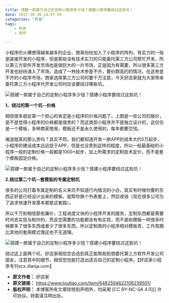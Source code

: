 ```yaml
---
title: 搭建一款属于自己的定制小程序多少钱？搭建小程序要绕过这些坑！
date: 2017-10-30 14:57:59
categories: "开发"
tags:
	- 科技
	- 软件

---
```


小程序的火爆使得越来越多的企业、商家纷纷加入了小程序的阵列，有实力的一般是直接开发的小程序，但是那些没有技术实力的只能委托第三方公司帮忙开发，所以第三方软件开发市场也是很巨大的一片市场，正是因为有需要，所以很多第三方开发也纷纷涌入了市场，造成了一种技术参差不齐，要价颇高的的情况，在这参差不齐的小程序市场，商家选择第三方公司时要千万注意，今天好店家就为大家带来委托第三方小程序代开发公司时应该要绕过哪些坑。

![搭建一款属于自己的定制小程序多少钱？搭建小程序要绕过这些坑！][NUBI-NIRJ-YZ6F.jpg]

**1、绕过的第一个坑--价格**

相信很多朋友第一个担心的肯定是小程序的价格问题了，上图是一些公司的报价，是不是觉得小程序的价格都是很贵的？而这类型小程序并不是独立设计的，这仅仅是一个模板，多种商家使用，模板还不是永久使用的，每年都要交钱。

难道就真的那么贵吗？其实不然。我们都知道开发一款APP的成本大约5万起步，小程序的建设成本远远低于APP，但是也没贵到这样的程度，所以一般最基础的小程序一般的定制价格一般都是1000+起步，加上所需求的定制技术定价，而不是套个模板固定价格。

![搭建一款属于自己的定制小程序多少钱？搭建小程序要绕过这些坑！][QAYJ-U3AY-MNU3.jpg]

**2.绕过第二个坑--套模板的专属定制坑**

很多的公司打着专属定制的名义来坑不知道行内情况的小白，其实有时候你要的东西正好是已经设计出来的模板，就帮你换个外表套上，然后收钱（现在很多公司为了追求快速开发基本都是这套路）。

所以千万别相信那些廉价，工程进度又快的小程序开发的服务，定制东西都是需要时间去实现与制作的，而且您需要的功能都会有有实现，而不是和模板一样很多时候都多了很多东西或者少了很多东西，所以定制类的小程序相对模板贵，工作周期比其他的套用模式慢这也不无道理。

![搭建一款属于自己的定制小程序多少钱？搭建小程序要绕过这些坑！][6BNN-ARQF-6VAR.jpg]

绕过这上面两个坑，好店家相信您会选到真正能帮助到想委托第三方软件开发公司朋友，注意其中的细节，相信您也能打造出适合自己的定制小程序。【好店家小程序专刊xcx.dianja.com】


[NUBI-NIRJ-YZ6F.jpg]: /pro/os/crawler/NUBI-NIRJ-YZ6F.jpg
[QAYJ-U3AY-MNU3.jpg]: /pro/os/crawler/QAYJ-U3AY-MNU3.jpg
[6BNN-ARQF-6VAR.jpg]: /pro/os/crawler/6BNN-ARQF-6VAR.jpg
 *  **原文作者：** 好店家
 *  **原文链接：** https://www.toutiao.com/item/6482594622106239501/
 *  **版权声明：** 本博客所有文章除特别声明外，均采用 [CC BY-NC-SA 4.0][] 许可协议。转载请注明出处。